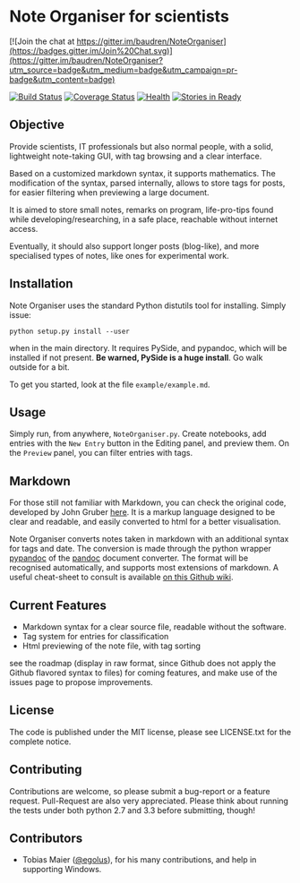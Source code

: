Note Organiser for scientists
=============================

[![Join the chat at https://gitter.im/baudren/NoteOrganiser](https://badges.gitter.im/Join%20Chat.svg)](https://gitter.im/baudren/NoteOrganiser?utm_source=badge&utm_medium=badge&utm_campaign=pr-badge&utm_content=badge)

[![Build Status](https://travis-ci.org/baudren/NoteOrganiser.png?branch=devel)](https://travis-ci.org/baudren/NoteOrganiser)
[![Coverage Status](https://coveralls.io/repos/baudren/NoteOrganiser/badge.png?branch=devel)](https://coveralls.io/r/baudren/NoteOrganiser?branch=devel)
[![Health](https://landscape.io/github/baudren/NoteOrganiser/devel/landscape.png)](https://landscape.io/github/baudren/NoteOrganiser/devel)
[![Stories in
Ready](https://badge.waffle.io/baudren/noteorganiser.png?label=ready&title=Ready)](http://waffle.io/baudren/noteorganiser)

Objective
---------

Provide scientists, IT professionals but also normal people, with a solid,
lightweight note-taking GUI, with tag browsing and a clear interface.

Based on a customized markdown syntax, it supports mathematics. The
modification of the syntax, parsed internally, allows to store tags for posts,
for easier filtering when previewing a large document.

It is aimed to store small notes, remarks on program, life-pro-tips found while
developing/researching, in a safe place, reachable without internet access.

Eventually, it should also support longer posts (blog-like), and more
specialised types of notes, like ones for experimental work.

Installation
------------

Note Organiser uses the standard Python distutils tool for installing. Simply
issue:

    python setup.py install --user

when in the main directory. It requires PySide, and pypandoc, which will be
installed if not present. **Be warned, PySide is a huge install**. Go walk
outside for a bit.

To get you started, look at the file `example/example.md`.

Usage
-----

Simply run, from anywhere, `NoteOrganiser.py`. Create notebooks, add entries
with the `New Entry` button in the Editing panel, and preview them. On the
`Preview` panel, you can filter entries with tags.

Markdown
--------

For those still not familiar with Markdown, you can check the original code,
developed by John Gruber
[here](http://daringfireball.net/projects/markdown/syntax). It is a markup
language designed to be clear and readable, and easily converted to html for a
better visualisation.

Note Organiser converts notes taken in markdown with an additional syntax for
tags and date. The conversion is made through the python wrapper
[pypandoc](https://github.com/bebraw/pypandoc) of the
[pandoc](https://github.com/jgm/pandoc) document converter. The format will be
recognised automatically, and supports most extensions of markdown. A useful
cheat-sheet to consult is available [on this Github
wiki](https://github.com/adam-p/markdown-here/wiki/Markdown-Cheatsheet).


Current Features
----------------

- Markdown syntax for a clear source file, readable without the software.
- Tag system for entries for classification
- Html previewing of the note file, with tag sorting

see the roadmap (display in raw format, since Github does not apply the Github
flavored syntax to files) for coming features, and make use of the issues page
to propose improvements.

License
-------

The code is published under the MIT license, please see LICENSE.txt for the
complete notice.


Contributing
------------

Contributions are welcome, so please submit a bug-report or a feature request.
Pull-Request are also very appreciated. Please think about running the tests
under both python 2.7 and 3.3 before submitting, though!

## Contributors

- Tobias Maier ([@egolus](https://github.com/egolus)), for his many
  contributions, and help in supporting Windows.
